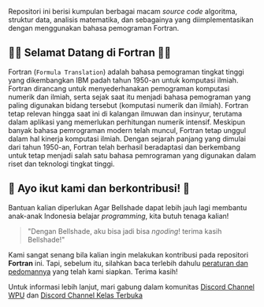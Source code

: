 Repositori  ini berisi kumpulan berbagai macam _source code_ algoritma, struktur data, analisis matematika, dan sebagainya yang diimplementasikan dengan menggunakan bahasa pemograman Fortran.

## 🎉🎉 Selamat Datang di Fortran 🎉🎉

Fortran (`Formula Translation`) adalah bahasa pemograman tingkat tinggi yang dikembangkan IBM padah tahun 1950-an untuk komputasi ilmiah. Fortran dirancang untuk menyederhanakan pemograman komputasi numerik dan ilmiah, serta sejak saat itu menjadi bahasa pemograman yang paling digunakan bidang tersebut (komputasi numerik dan ilmiah). Fortran tetap relevan hingga saat ini di kalangan ilmuwan dan insinyur, terutama dalam aplikasi yang memerlukan perhitungan numerik intensif. Meskipun banyak bahasa pemrograman modern telah muncul, Fortran tetap unggul dalam hal kinerja komputasi ilmiah. Dengan sejarah panjang yang dimulai dari tahun 1950-an, Fortran telah berhasil beradaptasi dan berkembang untuk tetap menjadi salah satu bahasa pemrograman yang digunakan dalam riset dan teknologi tingkat tinggi.

## 🤩 Ayo ikut kami dan berkontribusi! 🤩

Bantuan kalian diperlukan Agar Bellshade dapat lebih jauh lagi membantu anak-anak Indonesia belajar _programming_, kita butuh tenaga kalian!

> "Dengan Bellshade, aku bisa jadi bisa _ngoding_! terima kasih Bellshade!"

Kami sangat senang bila kalian ingin melakukan kontribusi pada repositori **Fortran** ini. Tapi, sebelum itu, silahkan baca terlebih dahulu [peraturan dan pedomannya](CONTRIBUTING.md) yang telah kami siapkan. Terima kasih!

Untuk informasi lebih lanjut, mari gabung dalam komunitas [Discord Channel WPU](http://discord.gg/S4rrXQU) dan [Discord Channel Kelas Terbuka](https://discord.gg/eavqxxTU)

